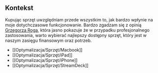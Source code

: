 ## Kontekst
Kupując sprzęt uwzględniam przede wszystkim to, jak bardzo wpłynie na moje dotychczasowe funkcjonowanie. Bardzo zgadzam się z opinią [Grzegorza Roga](https://twitter.com/isloggedout/status/1457770727029895176), która jasno pokazuje że w przypadku profesjonalnego zastosowania, warto wybierać najlepszy dostępny sprzęt, który jest w naszym zasięgu finansowym oraz potrzeb.

- [[Optymalizacja/Sprzęt/Macbook]]
- [[Optymalizacja/Sprzęt/iPad]]
- [[Optymalizacja/Sprzęt/iPhone]]
- [[Optymalizacja/Sprzęt/StreamDeck]]
